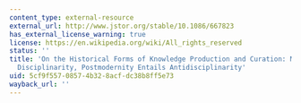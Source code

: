 ```yaml
---
content_type: external-resource
external_url: http://www.jstor.org/stable/10.1086/667823
has_external_license_warning: true
license: https://en.wikipedia.org/wiki/All_rights_reserved
status: ''
title: 'On the Historical Forms of Knowledge Production and Curation: Modernity Entailed
  Disciplinarity, Postmodernity Entails Antidisciplinarity'
uid: 5cf9f557-0857-4b32-8acf-dc38b8ff5e73
wayback_url: ''
---
```

